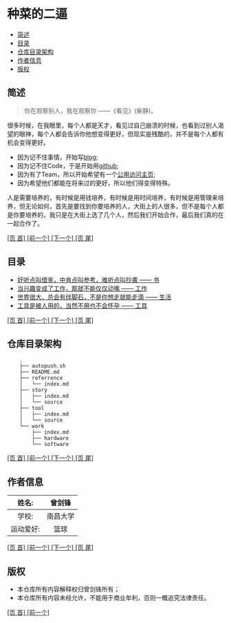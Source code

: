 # 种菜的二逼

* [简述][1]
* [目录][2]
* [仓库目录架构][3]
* [作者信息][4]
* [版权][5]

## 简述

>你在观察别人，我在观察你 ——《看见》(柴静)。

很多时候，在我眼里，每个人都是天才，看见过自己崩溃的时候，也看到过别人渴望的眼神，每个人都会告诉你他想变得更好，但现实是残酷的，并不是每个人都有机会变得更好。

* 因为记不住事情，开始写[blog](http://www.cnblogs.com/zengjfgit/);  
* 因为记不住Code，于是开始用[github](https://github.com/AplexOS);  
* 因为有了Team，所以开始希望有一个[公用访问主页](http://www.aplexos.com);  
* 因为希望他们都能在将来过的更好，所以他们得变得特殊。

人是需要培养的，有时候是用钱培养，有时候是用时间培养，有时候是用管理来培养，但无论如何，首先是要找到你要培养的人，大街上的人很多，但不是每个人都是你要培养的，我只是在大街上选了几个人，然后我们开始合作，最后我们真的在一起合作了。

[ [页 首] ][0] [ [前一个] ][0] [ [下一个] ][2] [ [页 尾] ][5]

## 目录

* [好听点叫借鉴，中肯点叫参考，难听点叫抄袭 —— 书](referrence/index.md)
* [当兴趣变成了工作，那就不能仅仅动嘴 —— 工作](work/index.md)
* [世界很大，总会有绊脚石，不是你想走就能走滴 —— 生活](story/index.md)
* [工具是被人用的，当然不用也不会怀孕 —— 工具](tool/index.md)

[ [页 首] ][0] [ [前一个] ][1] [ [下一个] ][3] [ [页 尾] ][5]

## 仓库目录架构

```
	.
	├── autopush.sh
	├── README.md
	├── referrence
	│   └── index.md
	├── story
	│   ├── index.md
	│   └── source
	├── tool
	│   ├── index.md
	│   └── source
	└── work
	    ├── index.md
	    ├── hardware
	    └── software
```

[ [页 首] ][0] [ [前一个] ][2] [ [下一个] ][4] [ [页 尾] ][5]

## 作者信息

|  姓名:      |  曾剑锋       | 
|:-----------:|:-------------:| 
|  学校:      |  南昌大学     |  
|  运动爱好:  |  篮球         |

[ [页 首] ][0] [ [前一个] ][3] [ [下一个] ][5] [ [页 尾] ][5]

## 版权

* 本仓库所有内容解释权归曾剑锋所有；
* 本仓库所有内容未经允许，不能用于商业牟利，否则一概追究法律责任。

[ [页 首] ][0] [ [前一个] ][4] 

[0]: #user-content-种菜的二逼
[1]: #user-content-简述
[2]: #user-content-目录
[3]: #user-content-仓库目录架构
[4]: #user-content-作者信息
[5]: #user-content-版权
